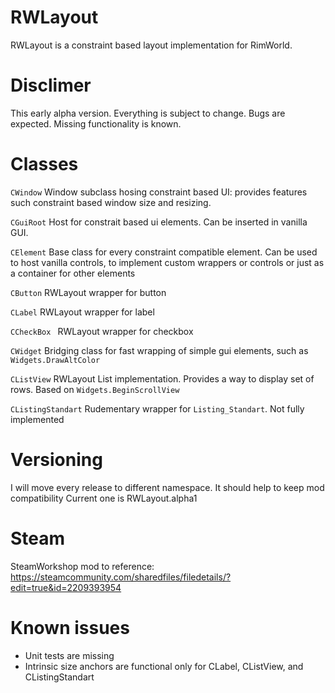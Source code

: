 # RWLayout
RWLayout is a constraint based layout implementation for RimWorld.

# Disclimer
This early alpha version. Everything is subject to change. Bugs are expected. Missing functionality is known.

# Classes
`CWindow`
Window subclass hosing constraint based UI: provides features such constraint based window size and resizing.
	
`CGuiRoot`
Host for constrait based ui elements. Can be inserted in vanilla GUI.
	
`CElement`
Base class for every constraint compatible element. Can be used to host vanilla controls, to implement custom wrappers or controls or just as a container for other elements
	
`CButton`
RWLayout wrapper for button
	
`CLabel`
RWLayout wrapper for label
	
`CCheckBox `
RWLayout wrapper for checkbox
	
`CWidget`
Bridging class for fast wrapping of simple gui elements, such as `Widgets.DrawAltColor`
	
`CListView`
RWLayout List implementation. Provides a way to display set of rows. Based on `Widgets.BeginScrollView`
	
`CListingStandart`
Rudementary wrapper for `Listing_Standart`. Not fully implemented

# Versioning
I will move every release to different namespace. It should help to keep mod compatibility
Current one is RWLayout.alpha1

# Steam
SteamWorkshop mod to reference: https://steamcommunity.com/sharedfiles/filedetails/?edit=true&id=2209393954

# Known issues
- Unit tests are missing
- Intrinsic size anchors are functional only for CLabel, CListView, and CListingStandart
